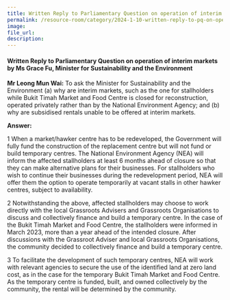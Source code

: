 ```yaml
---
title: Written Reply to Parliamentary Question on operation of interim markets by Ms Grace Fu, Minister for Sustainability and the Environment
permalink: /resource-room/category/2024-1-10-written-reply-to-pq-on-operation-of-interim-markets/
image:
file_url:
description:
---
```

 
#### Written Reply to Parliamentary Question on operation of interim markets by Ms Grace Fu, Minister for Sustainability and the Environment

**Mr Leong Mun Wai:** To ask the Minister for Sustainability and the Environment (a) why are interim markets, such as the one for stallholders while Bukit Timah Market and Food Centre is closed for reconstruction, operated privately rather than by the National Environment Agency; and (b) why are subsidised rentals unable to be offered at interim markets.  

**Answer:**  

1 When a market/hawker centre has to be redeveloped, the Government will fully fund the construction of the replacement centre but will not fund or build temporary centres. The National Environment Agency (NEA) will inform the affected stallholders at least 6 months ahead of closure so that they can make alternative plans for their businesses. For stallholders who wish to continue their businesses during the redevelopment period, NEA will offer them the option to operate temporarily at vacant stalls in other hawker centres, subject to availability.  

2 Notwithstanding the above, affected stallholders may choose to work directly with the local Grassroots Advisers and Grassroots Organisations to discuss and collectively finance and build a temporary centre. In the case of the Bukit Timah Market and Food Centre, the stallholders were informed in March 2023, more than a year ahead of the intended closure. After discussions with the Grassroot Adviser and local Grassroots Organisations, the community decided to collectively finance and build a temporary centre.  

3 To facilitate the development of such temporary centres, NEA will work with relevant agencies to secure the use of the identified land at zero land cost, as in the case for the temporary Bukit Timah Market and Food Centre. As the temporary centre is funded, built, and owned collectively by the community, the rental will be determined by the community.  
